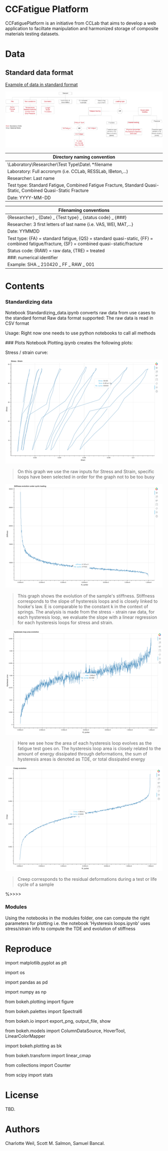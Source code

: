 # CCFatigue Platform

CCFatiguePlatform is an initiative from CCLab that aims to develop a web application to faciltate manipulation and harmonized storage of composite materials testing datasets. 

# Data
## Standard data format
[Example of data in standard format](https://drive.google.com/file/d/1-SuUHPbW-xFr65yqVIbrqHl1vb4ejMzo/view?usp=sharing "Shayan's data in standard format")




![Metadata Scheme](Images/metadata-scheme.png "Metadata Scheme")


|Directory naming convention|
|---------------------------|
|\Laboratory\Researcher\Test Type\Date\ *filename
|Laboratory: Full accronym (i.e. CCLab, RESSLab, IBeton,...)
|Researcher: Last name
|Test type: Standard Fatigue, Combined Fatigue Fracture, Standard Quasi-Static, Combined Quasi-Static Fracture
|Date: YYYY-MM-DD


|Filenaming conventions|
|-----------------------|
|{Researcher} _ {Date} _ {Test type} _ {status code} _ {###}|
|Researcher: 3 first letters of last name {i.e. VAS, WEI, MAT,...}
|Date: YYMMDD
|Test type: {FA} = standard fatigue, {QS} = standard quasi-static, {FF} = combined fatigue/fracture, {SF} = combined quasi-static/fracture
|Status code: {RAW} = raw data, {TRE} = treated
|###: numerical identifier
|Example: SHA _ 210420 _ FF _ RAW _ 001

# Contents

### Standardizing data
Notebook Standardizing_data.ipynb converts raw data from use cases to the standard format
Raw data format supported: The raw data is read in CSV format

Usage: Right now one needs to use python notebooks to call all methods

### Plots
Notebook Plotting.ipynb creates the following plots:

Stress / strain curve:

![Stress - Strain](Images/stress-strain.png "Stress - Strain")
>On this graph we use the raw inputs for Stress and Strain, specific loops have been selected in order for the graph not to be too busy

![Stiffness Evolution](Images/stiffness-evolution.png "Stiffness evolution")
>This graph shows the evolution of the sample's stiffness. Stiffness corresponds to the slope of hysteresis loops and is closely linked to hooke's law. E is comparable to the constant k in the context of springs. The analysis is made from the stress - strain raw data, for each hysteresis loop, we evaluate the slope with a linear regression for each hysteresis loops for stress and strain.

![Hysteresis area evolution](Images/hysteresis-area.png "Hysteresis area evolution")
>Here we see how the area of each hysteresis loop evolves as the fatigue test goes on. The hysteresis loop area is closely related to the amount of energy dissipated through deformations, the sum of hysteresis areas is denoted as TDE, or total dissipated energy

![Creep evolution](Images/creep-evolution.png "Creep evolution")
>Creep corresponds to the residual deformations during a test or life cycle of a sample

%>>>> 

### Modules
Using the notebooks in the modules folder, one can compute the right parameters for plotting i.e. the notebook 'Hysteresis loops.ipynb' uses stress/strain info to compute the TDE and evolution of stiffness


# Reproduce

import matplotlib.pyplot as plt

import os

import pandas as pd

import numpy as np

from bokeh.plotting import figure

from bokeh.palettes import Spectral6

from bokeh.io import export_png, output_file, show

from bokeh.models import ColumnDataSource, HoverTool, LinearColorMapper

import bokeh.plotting as bk

from bokeh.transform import linear_cmap

from collections import Counter

from scipy import stats

# License
TBD.

# Authors
Charlotte Weil, Scott M. Salmon, Samuel Bancal.
